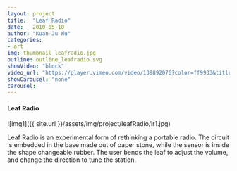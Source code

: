 ```yaml
---
layout: project
title:  "Leaf Radio"
date:   2010-05-10
author: "Kuan-Ju Wu"
categories:
- art
img: thumbnail_leafradio.jpg
outline: outline_leafradio.svg
showVideo: "block"
video_url: "https://player.vimeo.com/video/139892076?color=ff9933&title=0&byline=0&portrait=0"
showCarousel: "none"
carousel:
---
```

#### Leaf Radio ####

![img1]({{ site.url }}/assets/img/project/leafRadio/lr1.jpg)

Leaf Radio is an experimental form of rethinking a portable radio.
The circuit is embedded in the base made out of paper stone, while the sensor
is inside the shape changeable rubber. The user bends the leaf to adjust the volume, and change the direction to tune the station.
